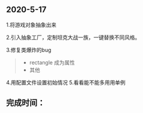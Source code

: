 ## 2020-5-17
1.将游戏对象抽象出来

2.引入抽象工厂，定制坦克大战一族，一键替换不同风格。

3.修复类爆炸的bug
> * rectangle 成为属性
> * 其他

4.用配置文件设置初始情况
5.看看能不能多用用单例

## 完成时间：